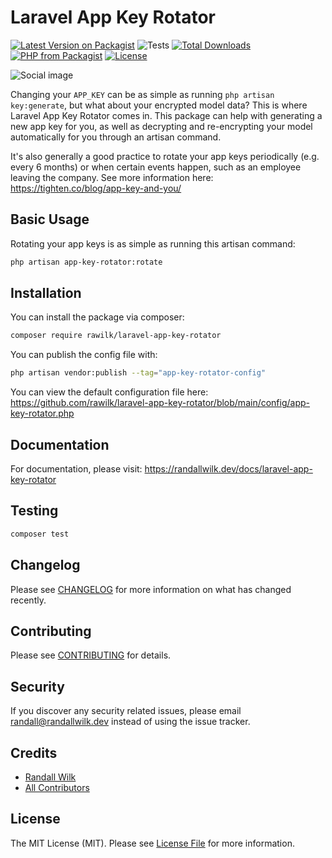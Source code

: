 # Laravel App Key Rotator

[![Latest Version on Packagist](https://img.shields.io/packagist/v/rawilk/laravel-app-key-rotator.svg?style=flat-square)](https://packagist.org/packages/rawilk/laravel-app-key-rotator)
![Tests](https://github.com/rawilk/laravel-app-key-rotator/workflows/Tests/badge.svg)
[![Total Downloads](https://img.shields.io/packagist/dt/rawilk/laravel-app-key-rotator.svg?style=flat-square)](https://packagist.org/packages/rawilk/laravel-app-key-rotator)
[![PHP from Packagist](https://img.shields.io/packagist/php-v/rawilk/laravel-app-key-rotator?style=flat-square)](https://packagist.org/packages/rawilk/laravel-app-key-rotator)
[![License](https://img.shields.io/github/license/rawilk/laravel-app-key-rotator?style=flat-square)](https://github.com/rawilk/laravel-app-key-rotator/blob/main/LICENSE.md)

![Social image](https://banners.beyondco.de/laravel-app-key-rotator.png?theme=light&packageManager=composer+require&packageName=rawilk%2Flaravel-app-key-rotator&pattern=endlessClouds&style=style_1&description=Rotate+app+keys+around+while+re-encrypting+data.&md=1&showWatermark=0&fontSize=100px&images=refresh)

Changing your `APP_KEY` can be as simple as running `php artisan key:generate`, but what about your encrypted model data? This is where Laravel App Key Rotator comes in. This package can help with generating a new app key for you, as well as decrypting and re-encrypting your model automatically for you through an artisan command.

It's also generally a good practice to rotate your app keys periodically (e.g. every 6 months) or when certain events happen, such as an employee leaving the company. See more information here: https://tighten.co/blog/app-key-and-you/

## Basic Usage
Rotating your app keys is as simple as running this artisan command:

```bash
php artisan app-key-rotator:rotate
```

## Installation

You can install the package via composer:

```bash
composer require rawilk/laravel-app-key-rotator
```

You can publish the config file with:
```bash
php artisan vendor:publish --tag="app-key-rotator-config"
```

You can view the default configuration file here: https://github.com/rawilk/laravel-app-key-rotator/blob/main/config/app-key-rotator.php

## Documentation
For documentation, please visit: https://randallwilk.dev/docs/laravel-app-key-rotator

## Testing

``` bash
composer test
```

## Changelog

Please see [CHANGELOG](CHANGELOG.md) for more information on what has changed recently.

## Contributing

Please see [CONTRIBUTING](.github/CONTRIBUTING.md) for details.

## Security

If you discover any security related issues, please email randall@randallwilk.dev instead of using the issue tracker.

## Credits

- [Randall Wilk](https://github.com/rawilk)
- [All Contributors](../../contributors)

## License

The MIT License (MIT). Please see [License File](LICENSE.md) for more information.
